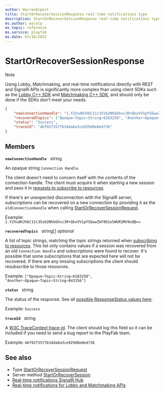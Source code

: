 ```yaml
---
author: WarrenAlpert
title: StartOrRecoverSessionResponse real-time notifications type
description: StartOrRecoverSessionResponse real-time notifications type
ms.author: waralp
ms.topic: reference
ms.service: playfab
ms.date: 03/10/2022
---
```


# StartOrRecoverSessionResponse

> [!NOTE]
> Using Lobby, Matchmaking, and real-time notifications directly with REST and
> SignalR APIs is significantly more complex than using client SDKs such as the
> [Lobby C++
> SDK](../../multiplayer/lobby/playfabmultiplayerreference-cpp/pflobby/pflobby_members.md)
> and [Matchmaking C++
> SDK](../../multiplayer/lobby/playfabmultiplayerreference-cpp/pfmatchmaking/pfmatchmaking_members.md),
> and should only be done if the SDKs don't meet your needs.

```json
{
    "newConnectionHandle": "1.Y2VudHJhbC11c35sb2NhbGhvc3R+QkxVV1pYSEwwZkF0b1o5WUR2MV9vQQ==",
    "recoveredTopics": ["Opaque~Topic~String~6183258", "Another~Opaque~Topic~String~843156"],
    "status": "Success",
    "traceId": "4bf92f3577b34da6a3ce929d0e0e4736"
}
```

## Members

**`newConnectionHandle`** &nbsp; string

An opaque string `Connection Handle`.

The client doesn't need to concern itself with the contents of the connection
handle. The client must acquire it when starting a new session and pass it in
[requests to subscribe to resources](../subscribing-to-resources.md).

If there's an unexpected disconnection with the SignalR server, subscriptions
can be recovered on a new connection by providing it as the
`oldConnectionHandle` when calling
[StartOrRecoverSessionRequest](start-or-recover-session-request.md).

Example: `1.Y2VudHJhbC11c35sb2NhbGhvc3R+QkxVV1pYSEwwZkF0b1o5WUR2MV9vQQ==`

**`recoveredTopics`** &nbsp; string[] *optional*

A list of topic strings, matching the topic strings returned when [subscribing
to resources](../subscribing-to-resources.md). This list only contains values if
a session was recovered from an old `Connection Handle` and subscriptions were
found to recover. It's possible that some subscriptions that are expected here
will not be recovered. If there are any missing subscriptions  the client should
resubscribe to those resources.

Example: `["Opaque~Topic~String~6183258", "Another~Opaque~Topic~String~843156"]`

**`status`** &nbsp; string

The status of the response. See all [possible ResponseStatus values here](response-status.md).

Example: `Success`

**`traceId`** &nbsp; string

A [W3C TraceContext trace-id](https://www.w3.org/TR/trace-context/#trace-id).
The client should log this field so it can be included if you need to send a bug
report to the PlayFab team.

Example: `4bf92f3577b34da6a3ce929d0e0e4736`

## See also

- Type [StartOrRecoverSessionRequest](start-or-recover-session-request.md)
- Server method
  [StartOrRecoverSession](../server-methods/start-or-recover-session.md)
- [Real-time notifications SignalR Hub](../signalr-hub.md)
- [Real-time notifications for Lobby and Matchmaking APIs](../overview.md)
